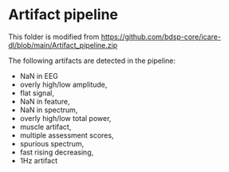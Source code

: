 # Artifact pipeline

This folder is modified from <https://github.com/bdsp-core/icare-dl/blob/main/Artifact_pipeline.zip>

The following artifacts are detected in the pipeline:

- NaN in EEG
- overly high/low amplitude,
- flat signal,
- NaN in feature,
- NaN in spectrum,
- overly high/low total power,
- muscle artifact,
- multiple assessment scores,
- spurious spectrum,
- fast rising decreasing,
- 1Hz artifact

